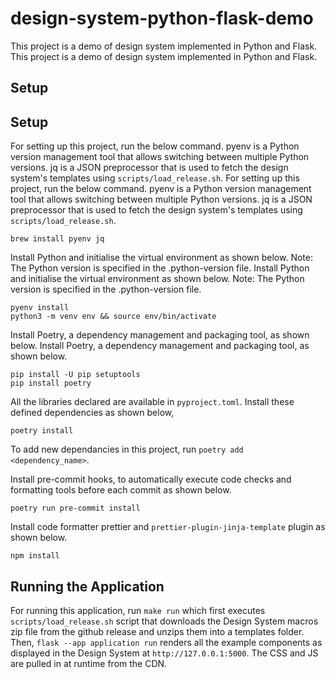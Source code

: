 # design-system-python-flask-demo

This project is a demo of design system implemented in Python and Flask.
This project is a demo of design system implemented in Python and Flask.

## Setup

## Setup

For setting up this project, run the below command. pyenv is a Python version management tool that allows switching between multiple Python versions. jq is a JSON preprocessor that is used to fetch the design system's templates using `scripts/load_release.sh`.
For setting up this project, run the below command. pyenv is a Python version management tool that allows switching between multiple Python versions. jq is a JSON preprocessor that is used to fetch the design system's templates using `scripts/load_release.sh`.

```
brew install pyenv jq
```

Install Python and initialise the virtual environment as shown below.
Note: The Python version is specified in the .python-version file.
Install Python and initialise the virtual environment as shown below.
Note: The Python version is specified in the .python-version file.

```
pyenv install
python3 -m venv env && source env/bin/activate
```

Install Poetry, a dependency management and packaging tool, as shown below.
Install Poetry, a dependency management and packaging tool, as shown below.

```
pip install -U pip setuptools
pip install poetry
```

All the libraries declared are available in `pyproject.toml`. Install these defined dependencies as shown below,

```
poetry install
```

To add new dependancies in this project, run `poetry add <dependency_name>`.

Install pre-commit hooks, to automatically execute code checks and formatting tools before each commit as shown below.

```
poetry run pre-commit install
```

Install code formatter prettier and `prettier-plugin-jinja-template` plugin as shown below.

```
npm install
```

## Running the Application

For running this application, run `make run` which first executes `scripts/load_release.sh` script that downloads the Design System macros zip file from the github release and unzips them into a templates folder. Then, `flask --app application run` renders all the example components as displayed in the Design System at `http://127.0.0.1:5000`. The CSS and JS are pulled in at runtime from the CDN.

